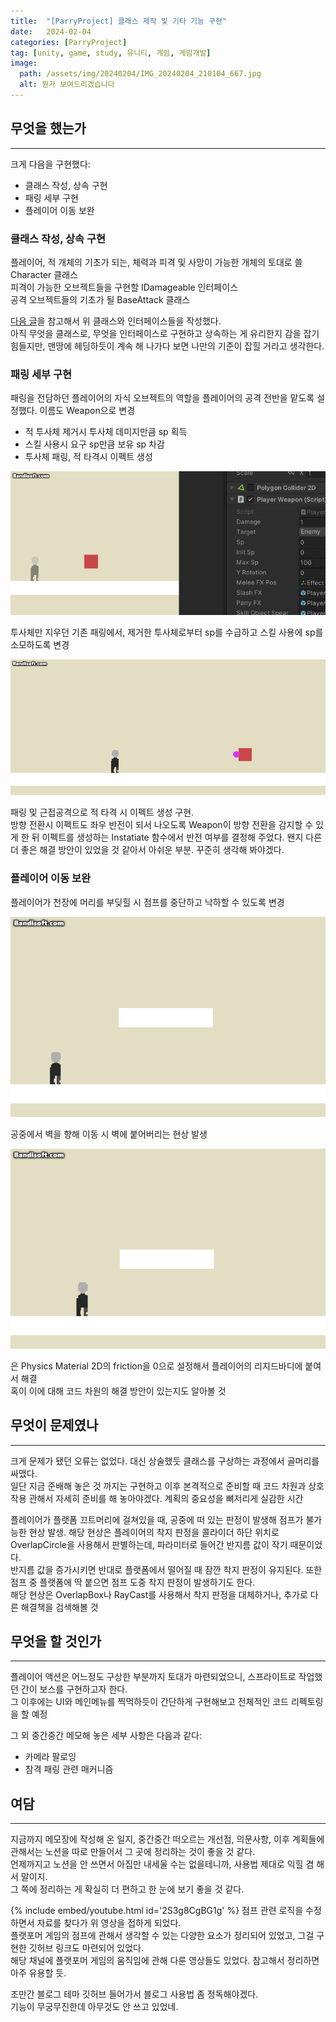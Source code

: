 ```yaml
---
title:  "[ParryProject] 클래스 제작 및 기타 기능 구현"
date:   2024-02-04
categories: [ParryProject]
tag: [unity, game, study, 유니티, 게임, 게임개발]
image:
  path: /assets/img/20240204/IMG_20240204_210104_667.jpg
  alt: 뭔가 보여드리겠습니다
---
```


## **무엇을 했는가**
---

크게 다음을 구현했다:

- 클래스 작성, 상속 구현
- 패링 세부 구현
- 플레이어 이동 보완

### **클래스 작성, 상속 구현**

플레이어, 적 개체의 기초가 되는, 체력과 피격 및 사망이 가능한 개체의 토대로 쓸 Character 클래스<br>
피격이 가능한 오브젝트들을 구현할 IDamageable 인터페이스<br>
공격 오브젝트들의 기초가 될  BaseAttack 클래스

[다음 글](https://kimyir.tistory.com/16)을 참고해서 위 클래스와 인터페이스들을 작성했다.<br>
아직 무엇을 클래스로, 무엇을 인터페이스로 구현하고 상속하는 게 유리한지 감을 잡기 힘들지만, 맨땅에 헤딩하듯이 계속 해 나가다 보면 나만의 기준이 잡힐 거라고 생각한다.

### **패링 세부 구현**

패링을 전담하던 플레이어의 자식 오브젝트의 역할을 플레이어의 공격 전반을 맡도록 설정했다.
이름도 Weapon으로 변경

- 적 투사체 제거시 투사체 데미지만큼 sp 획득
- 스킬 사용시 요구 sp만큼 보유 sp 차감
- 투사체 패링, 적 타격시 이펙트 생성

![sp 수급 및 스킬 사용](/assets/img/20240204/getspandusesp.gif)

투사체만 지우던 기존 패링에서, 제거한 투사체로부터 sp를 수급하고 스킬 사용에 sp를 소모하도록 변경

![패링 및 근접공격 이펙트](/assets/img/20240204/atkFx.gif)

패링 및 근접공격으로 적 타격 시 이펙트 생성 구현.<br>
방향 전환시 이펙트도 좌우 반전이 되서 나오도록 Weapon이 방향 전환을 감지할 수 있게 한 뒤 이펙트를 생성하는 Instatiate 함수에서 반전 여부를 결정해 주었다.
왠지 다른 더 좋은 해결 방안이 있었을 것 같아서 아쉬운 부분. 꾸준히 생각해 봐야겠다.

### **플레이어 이동 보완**

플레이어가 천장에 머리를 부딪힐 시 점프를 중단하고 낙하할 수 있도록 변경

![벽 달라붙기 1](/assets/img/20240204/wall_1.gif)

공중에서 벽을 향해 이동 시 벽에 붙어버리는 현상 발생

![벽 달라붙기 2](/assets/img/20240204/wall_2.gif)

은 Physics Material 2D의 friction을 0으로 설정해서 플레이어의 리지드바디에 붙여서 해결<br>
혹이 이에 대해 코드 차원의 해결 방안이 있는지도 알아볼 것

## **무엇이 문제였나**
---

크게 문제가 됐던 오류는 없었다. 대신 상술했듯 클래스를 구상하는 과정에서 골머리를 싸맸다.<br>
일단 지금 준배해 놓은 것 까지는 구현하고 이후 본격적으로 준비할 때 코드 차원과 상호작용 관해서 자세히 준비를 해 놓아야겠다. 계획의 중요성을 뼈저리게 실감한 시간

플레이어가 플랫폼 끄트머리에 걸쳐있을 때, 공중에 떠 있는 판정이 발생해 점프가 불가능한 현상 발생.
해당 현상은 플레이어의 착지 판정을 콜라이더 하단 위치로 OverlapCircle을 사용해서 판별하는데, 파라미터로 들어간 반지름 값이 작기 때문이었다.<br>
반지름 값을 증가시키면 반대로 플랫폼에서 떨어질 때 잠깐 착지 판정이 유지된다. 또한 점프 중 플랫폼에 딱 붙으면 점프 도중 착지 판정이 발생하기도 한다.<br>
해당 현상은 OverlapBox나 RayCast를 사용해서 착지 판정을 대체하거나, 추가로 다른 해결책을 검색해볼 것

## **무엇을 할 것인가**
---

플레이어 액션은 어느정도 구상한 부분까지 토대가 마련되었으니, 스프라이트로 작업했던 간이 보스를 구현하고자 한다.<br>
그 이후에는 UI와 메인메뉴를 찍먹하듯이 간단하게 구현해보고 전체적인 코드 리펙토링을 할 예정

그 외 중간중간 메모해 놓은 세부 사항은 다음과 같다:

- 카메라 팔로잉
- 참격 패링 관련 매커니즘

## **여담**
---

지금까지 메모장에 작성해 온 일지, 중간중간 떠오르는 개선점, 의문사항, 이후 계획들에 관해서는 노션을 따로 만들어서 그 곳에 정리하는 것이 좋을 것 같다.<br>
언제까지고 노션을 안 쓰면서 아집만 내세울 수는 없을테니까, 사용법 제대로 익힐 겸 해서 말이지.<br>
그 쪽에 정리하는 게 확실히 더 편하고 한 눈에 보기 좋을 것 같다.

{% include embed/youtube.html id='2S3g8CgBG1g' %}
점프 관련 로직을 수정하면서 자료를 찾다가 위 영상을 접하게 되었다.<br>
플랫포머 게임의 점프에 관해서 생각할 수 있는 다양한 요소가 정리되어 있었고, 그걸 구현한 깃허브 링크도 마련되어 있었다.<br>
해당 채널에 플랫포머 게임의 움직임에 관해 다룬 영상들도 있었다. 참고해서 정리하면 아주 유용할 듯.

조만간 블로그 테마 깃허브 들어가서 블로그 사용법 좀 정독해야겠다.<br>
기능이 무궁무진한데 아무것도 안 쓰고 있었네.
